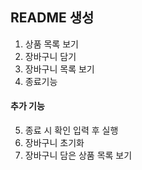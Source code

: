 ## README 생성

1. 상품 목록 보기
2. 장바구니 담기
3. 장바구니 목록 보기
4. 종료기능

#### 추가 기능
5. 종료 시 확인 입력 후 실행
6. 장바구니 초기화
7. 장바구니 담은 상품 목록 보기